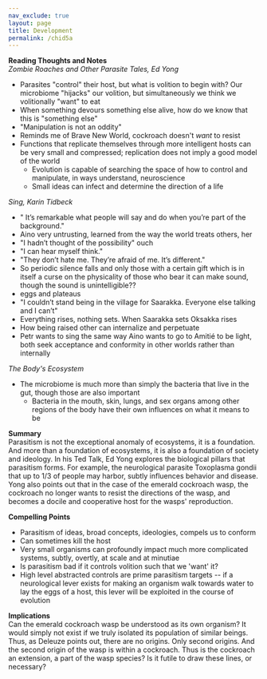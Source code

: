 ```yaml
---              
nav_exclude: true              
layout: page              
title: Development     
permalink: /chid5a  
---              
```

**Reading Thoughts and Notes**  
*Zombie Roaches and Other Parasite Tales, Ed Yong*
- Parasites "control" their host, but what is volition to begin with? Our microbiome "hijacks" our volition, but simultaneously we think we volitionally "want" to eat
- When something devours something else alive, how do we know that this is "something else"
- "Manipulation is not an oddity"
- Reminds me of Brave New World, cockroach doesn't *want* to resist
- Functions that replicate themselves through more intelligent hosts can be very small and compressed; replication does not imply a good model of the world
  - Evolution is capable of searching the space of how to control and manipulate, in ways understand, neuroscience
  - Small ideas can infect and determine the direction of a life  

*Sing, Karin Tidbeck*
  - " It’s remarkable what people will say and do when you’re part of the background."
  - Aino very untrusting, learned from the way the world treats others, her
  - "I hadn’t thought of the possibility" ouch
  - "I can hear myself think."
  - "They don’t hate me. They’re afraid of me. It’s different."
  - So periodic silence falls and only those with a certain gift which is in itself a curse on the physicality of those who bear it can make sound, though the sound is unintelligible??
  - eggs and plateaus
  - "I couldn’t stand being in the village for Saarakka. Everyone else talking and I can’t"
  - Everything rises, nothing sets. When Saarakka sets Oksakka rises
  - How being raised other can internalize and perpetuate
  - Petr wants to sing the same way Aino wants to go to Amitié to be light, both seek acceptance and conformity in other worlds rather than internally  

*The Body's Ecosystem*  
- The microbiome is much more than simply the bacteria that live in the gut, though those are also important
  - Bacteria in the mouth, skin, lungs, and sex organs among other regions of the body have their own influences on what it means to be

**Summary**  
  Parasitism is not the exceptional anomaly of ecosystems, it is a foundation.
And more than a foundation of ecosystems, it is also a foundation of society and ideology.
In his Ted Talk, Ed Yong explores the biological pillars that parasitism forms. For example, the neurological parasite Toxoplasma gondii that 
up to 1/3 of people may harbor, subtly influences behavior and disease. Yong also points out that
in the case of the emerald cockroach wasp, the cockroach no longer wants to resist the directions of the wasp, and
becomes a docile and cooperative host for the wasps' reproduction.

**Compelling Points** 
- Parasitism of ideas, broad concepts, ideologies, compels us to conform
- Can sometimes kill the host
- Very small organisms can profoundly impact much more complicated systems, subtly, overtly, at scale and at minutiae
- Is parasitism bad if it controls volition such that we 'want' it?
- High level abstracted controls are prime parasitism targets -- if a neurological lever exists for making 
an organism walk towards water to lay the eggs of a host, this lever will be exploited in the course of evolution
 
**Implications**  
  Can the emerald cockroach wasp be understood as its own organism? It would simply not exist if we 
truly isolated its population of similar beings. Thus, as Deleuze points out, there are no origins.
Only second origins. And the second origin of the wasp is within a cockroach. Thus is the cockroach
an extension, a part of the wasp species? Is it futile to draw these lines, or necessary?
